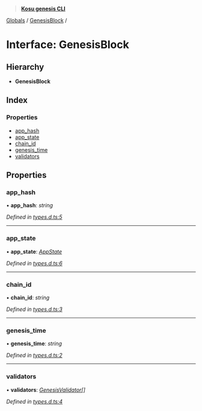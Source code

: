 > **[Kosu genesis CLI](../README.md)**

[Globals](../globals.md) / [GenesisBlock](genesisblock.md) /

# Interface: GenesisBlock

## Hierarchy

-   **GenesisBlock**

## Index

### Properties

-   [app_hash](genesisblock.md#app_hash)
-   [app_state](genesisblock.md#app_state)
-   [chain_id](genesisblock.md#chain_id)
-   [genesis_time](genesisblock.md#genesis_time)
-   [validators](genesisblock.md#validators)

## Properties

### app_hash

• **app_hash**: _string_

_Defined in [types.d.ts:5](https://github.com/ParadigmFoundation/kosu-monorepo/blob/2f37cabf/packages/kosu-genesis-cli/src/types.d.ts#L5)_

---

### app_state

• **app_state**: _[AppState](appstate.md)_

_Defined in [types.d.ts:6](https://github.com/ParadigmFoundation/kosu-monorepo/blob/2f37cabf/packages/kosu-genesis-cli/src/types.d.ts#L6)_

---

### chain_id

• **chain_id**: _string_

_Defined in [types.d.ts:3](https://github.com/ParadigmFoundation/kosu-monorepo/blob/2f37cabf/packages/kosu-genesis-cli/src/types.d.ts#L3)_

---

### genesis_time

• **genesis_time**: _string_

_Defined in [types.d.ts:2](https://github.com/ParadigmFoundation/kosu-monorepo/blob/2f37cabf/packages/kosu-genesis-cli/src/types.d.ts#L2)_

---

### validators

• **validators**: _[GenesisValidator](genesisvalidator.md)[]_

_Defined in [types.d.ts:4](https://github.com/ParadigmFoundation/kosu-monorepo/blob/2f37cabf/packages/kosu-genesis-cli/src/types.d.ts#L4)_
